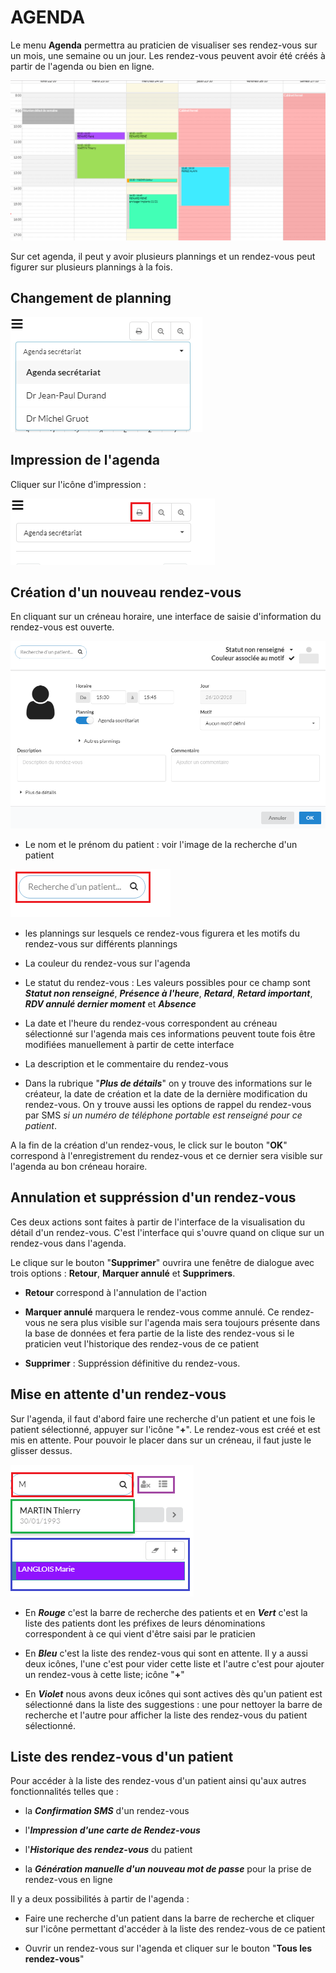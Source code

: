 # AGENDA

Le menu **Agenda** permettra au praticien de visualiser ses rendez-vous sur un mois, une semaine ou un jour. Les rendez-vous peuvent avoir été créés à partir de l'agenda ou bien en ligne.

![Visuel des rendez-vous sur l'agenda](images/agenda-calendar.png)

Sur cet agenda, il peut y avoir plusieurs plannings et un rendez-vous peut figurer sur plusieurs plannings à la fois.

## Changement de planning 

![Changement de planning](images/agenda-plannings.png)

## Impression de l'agenda

Cliquer sur l'icône d'impression : 

![Impression de l'agenda](images/agenda-impression.png)

## Création d'un nouveau rendez-vous

En cliquant sur un créneau horaire, une interface de saisie d'information du rendez-vous est ouverte.

![Nouveau rendez-vous](images/agenda-nouveau-rdv.png)

* Le nom et le prénom du patient : voir l'image de la recherche d'un patient

![Recherche d'un patient](images/agenda-recherche-patient.png)

* les plannings sur lesquels ce rendez-vous figurera et les motifs du rendez-vous sur différents plannings

* La couleur du rendez-vous sur l'agenda

* Le statut du rendez-vous : Les valeurs possibles pour ce champ sont **_Statut non renseigné_**, **_Présence à l'heure_**, **_Retard_**, **_Retard important_**, **_RDV annulé dernier moment_** et **_Absence_**

* La date et l'heure du rendez-vous correspondent au créneau sélectionné sur l'agenda mais ces informations peuvent toute fois être modifiées manuellement à partir de cette interface

* La description et le commentaire du rendez-vous

* Dans la rubrique "**_Plus de détails_**" on y trouve des informations sur le créateur, la date de création et la date de la dernière modification du rendez-vous. On y trouve aussi les options de rappel du rendez-vous par SMS _si un numéro de téléphone portable est renseigné pour ce patient_.

A la fin de la création d'un rendez-vous, le click sur le bouton "**OK**" correspond à l'enregistrement du rendez-vous et ce dernier sera visible sur l'agenda au bon créneau horaire.

## Annulation et suppréssion d'un rendez-vous

Ces deux actions sont faites à partir de l'interface de la visualisation du détail d'un rendez-vous. C'est l'interface qui s'ouvre quand on clique sur un rendez-vous dans l'agenda. 

Le clique sur le bouton "**Supprimer**" ouvrira une fenêtre de dialogue avec trois options : **Retour**, **Marquer annulé** et **Supprimers**.

* **Retour** correspond à l'annulation de l'action

* **Marquer annulé** marquera le rendez-vous comme annulé. Ce rendez-vous ne sera plus visible sur l'agenda mais sera toujours présente dans la base de données et fera partie de la liste des rendez-vous si le praticien veut l'historique des rendez-vous de ce patient

* **Supprimer** : Suppréssion définitive du rendez-vous.

## Mise en attente d'un rendez-vous

Sur l'agenda, il faut d'abord faire une recherche d'un patient et une fois le patient sélectionné, appuyer sur l'icône "**+**". Le rendez-vous est créé et est mis en attente. Pour pouvoir le placer dans sur un créneau, il faut juste le glisser dessus. 

![Liste d'attente](images/agenda-liste-d-attente.png)

* En **_Rouge_** c'est la barre de recherche des patients et en **_Vert_** c'est la liste des patients dont les préfixes de leurs dénominations correspondent à ce qui vient d'être saisi par le praticien

* En **_Bleu_** c'est la liste des rendez-vous qui sont en attente. Il y a aussi deux icônes, l'une c'est pour vider cette liste et l'autre c'est pour ajouter un rendez-vous à cette liste; icône "**+**"

* En **_Violet_** nous avons deux icônes qui sont actives dès qu'un patient est sélectionné dans la liste des suggestions : une pour nettoyer la barre de recherche et l'autre pour afficher la liste des rendez-vous du patient sélectionné.

## Liste des rendez-vous d'un patient

Pour accéder à la liste des rendez-vous d'un patient ainsi qu'aux autres fonctionnalités telles que :

* la **_Confirmation SMS_** d'un rendez-vous

* l'**_Impression d'une carte de Rendez-vous_**

* l'**_Historique des rendez-vous_** du patient

* la **_Génération manuelle d'un nouveau mot de passe_** pour la prise de rendez-vous en ligne

Il y a deux possibilités à partir de l'agenda : 

* Faire une recherche d'un patient dans la barre de recherche et cliquer sur l'icône permettant d'accéder à la liste des rendez-vous de ce patient

* Ouvrir un rendez-vous sur l'agenda et cliquer sur le bouton "**Tous les rendez-vous**"